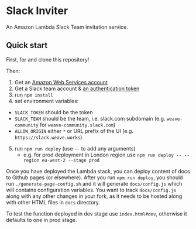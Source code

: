 # Slack Inviter

An Amazon Lambda Slack Team invitation service.

## Quick start

First, for and clone this repository!

Then:

1. Get an [Amazon Web Services account](http://console.aws.amazon.com/)
2. Get a Slack team account & [an authentication token](https://api.slack.com/docs/oauth-test-tokens)
3. run `npm install`
4. set environment variables:
  - `SLACK_TOKEN` should be the token
  - `SLACK_TEAM` should be the team, i.e. slack.com subdomain (e.g. `weave-community` for `weave-community.slack.com`)
  - `ALLOW_ORIGIN` either `*` or URL prefix of the UI (e.g. `https://slack.weave.works`)

5. run `npm run deploy` (use `--` to add any arguments)
   - e.g. for prod deployment in London region use `npm run deploy -- --region eu-west-2 --stage prod`

Once you have deployed the Lambda stack, you can deploy content of docs to Github pages (or elsewhere).
After you run `npm run deploy`, you should run `./generate-page-config.sh` and it will generate `docs/config.js`
which will contains configuration variables. You want to track `docs/config.js` along with any other changes
in your fork, as it needs to be hosted along with other HTML files in `docs` directory.

To test the function deployed in dev stage use `index.html#dev`, otherwise it defaults to one in prod stage.

